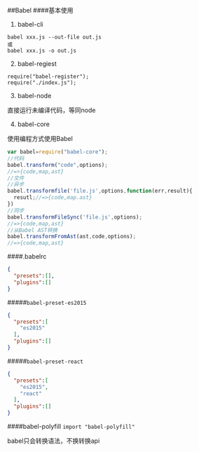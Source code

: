 ##Babel
####基本使用
1. babel-cli
```
babel xxx.js --out-file out.js
或
babel xxx.js -o out.js
```
2. babel-regiest
```
require("babel-register");
require("./index.js");
```
3. babel-node

直接运行未编译代码，等同node

4. babel-core

使用编程方式使用Babel
```js
var babel=require("babel-core");
//代码
babel.transform("code",options);
//=>{code,map,ast}
//文件
//异步
babel.transformfile('file.js',options,function(err,result){
  resutl;//=>{code,map.ast}
})
//同步
babel.transformFileSync('file.js',options);
//=>{code,map,ast}
//从Babel AST转换
babel.transformFromAst(ast,code,options);
//=>{code,map,ast}
```
####.babelrc
```json
{
  "presets":[],
  "plugins":[]
}
```
#####`babel-preset-es2015`
```json
{
  "presets":[
    "es2015"
  ],
  "plugins":[]
}
```
#####`babel-preset-react`
```json
{
  "presets":[
    "es2015",
    "react"
  ],
  "plugins":[]
}
```
####babel-polyfill
`import "babel-polyfill"`

babel只会转换语法，不换转换api
